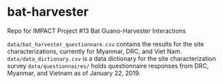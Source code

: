 # bat-harvester
Repo for IMPACT Project #13 Bat Guano-Harvester Interactions

`data/bat_harvester_questionnare.csv` contains the results for the site characterizations, currently for Myanmar, DRC, and Viet Nam.
`data/data_dictionary.csv` is a data dictionary for the site characterization survey
`data/questionnaires/` holds questionnaire responses from DRC, Myanmar, and Vietnam as of January 22, 2019.
